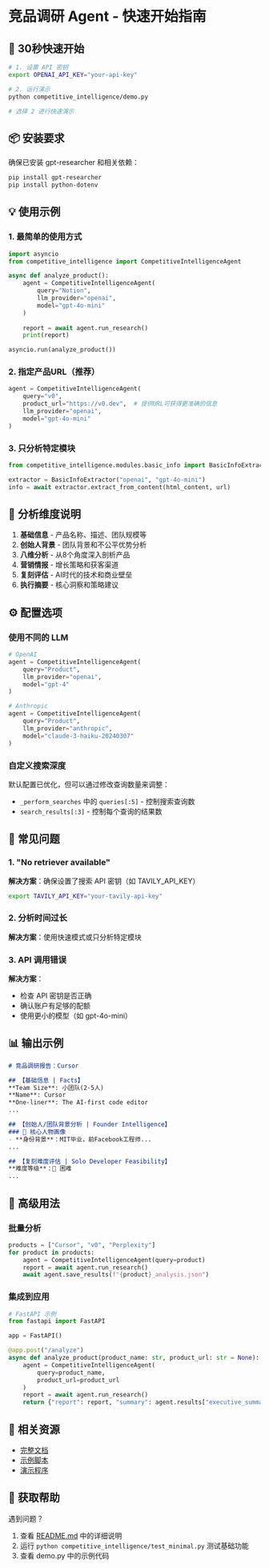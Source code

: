 # 竞品调研 Agent - 快速开始指南

## 🚀 30秒快速开始

```bash
# 1. 设置 API 密钥
export OPENAI_API_KEY="your-api-key"

# 2. 运行演示
python competitive_intelligence/demo.py

# 选择 2 进行快速演示
```

## 📦 安装要求

确保已安装 gpt-researcher 和相关依赖：

```bash
pip install gpt-researcher
pip install python-dotenv
```

## 💡 使用示例

### 1. 最简单的使用方式

```python
import asyncio
from competitive_intelligence import CompetitiveIntelligenceAgent

async def analyze_product():
    agent = CompetitiveIntelligenceAgent(
        query="Notion",
        llm_provider="openai",
        model="gpt-4o-mini"
    )
    
    report = await agent.run_research()
    print(report)

asyncio.run(analyze_product())
```

### 2. 指定产品URL（推荐）

```python
agent = CompetitiveIntelligenceAgent(
    query="v0",
    product_url="https://v0.dev",  # 提供URL可获得更准确的信息
    llm_provider="openai",
    model="gpt-4o-mini"
)
```

### 3. 只分析特定模块

```python
from competitive_intelligence.modules.basic_info import BasicInfoExtractor

extractor = BasicInfoExtractor("openai", "gpt-4o-mini")
info = await extractor.extract_from_content(html_content, url)
```

## 🎯 分析维度说明

1. **基础信息** - 产品名称、描述、团队规模等
2. **创始人背景** - 团队背景和不公平优势分析
3. **八维分析** - 从8个角度深入剖析产品
4. **营销情报** - 增长策略和获客渠道
5. **复刻评估** - AI时代的技术和商业壁垒
6. **执行摘要** - 核心洞察和策略建议

## ⚙️ 配置选项

### 使用不同的 LLM

```python
# OpenAI
agent = CompetitiveIntelligenceAgent(
    query="Product",
    llm_provider="openai",
    model="gpt-4"
)

# Anthropic
agent = CompetitiveIntelligenceAgent(
    query="Product",
    llm_provider="anthropic",
    model="claude-3-haiku-20240307"
)
```

### 自定义搜索深度

默认配置已优化，但可以通过修改查询数量来调整：

- `_perform_searches` 中的 `queries[:5]` - 控制搜索查询数
- `search_results[:3]` - 控制每个查询的结果数

## 🐛 常见问题

### 1. "No retriever available"

**解决方案**：确保设置了搜索 API 密钥（如 TAVILY_API_KEY）

```bash
export TAVILY_API_KEY="your-tavily-api-key"
```

### 2. 分析时间过长

**解决方案**：使用快速模式或只分析特定模块

### 3. API 调用错误

**解决方案**：
- 检查 API 密钥是否正确
- 确认账户有足够的配额
- 使用更小的模型（如 gpt-4o-mini）

## 📊 输出示例

```markdown
# 竞品调研报告：Cursor

## 【基础信息 | Facts】
**Team Size**: 小团队(2-5人)
**Name**: Cursor
**One-liner**: The AI-first code editor
...

## 【创始人/团队背景分析 | Founder Intelligence】
### 👤 核心人物画像
- **身份背景**：MIT毕业，前Facebook工程师...
...

## 【复刻难度评估 | Solo Developer Feasibility】
**难度等级**：🔴 困难
...
```

## 🎨 高级用法

### 批量分析

```python
products = ["Cursor", "v0", "Perplexity"]
for product in products:
    agent = CompetitiveIntelligenceAgent(query=product)
    report = await agent.run_research()
    await agent.save_results(f"{product}_analysis.json")
```

### 集成到应用

```python
# FastAPI 示例
from fastapi import FastAPI

app = FastAPI()

@app.post("/analyze")
async def analyze_product(product_name: str, product_url: str = None):
    agent = CompetitiveIntelligenceAgent(
        query=product_name,
        product_url=product_url
    )
    report = await agent.run_research()
    return {"report": report, "summary": agent.results["executive_summary"]}
```

## 🔗 相关资源

- [完整文档](README.md)
- [示例脚本](example_usage.py)
- [演示程序](demo.py)

## 💬 获取帮助

遇到问题？
1. 查看 [README.md](README.md) 中的详细说明
2. 运行 `python competitive_intelligence/test_minimal.py` 测试基础功能
3. 查看 demo.py 中的示例代码